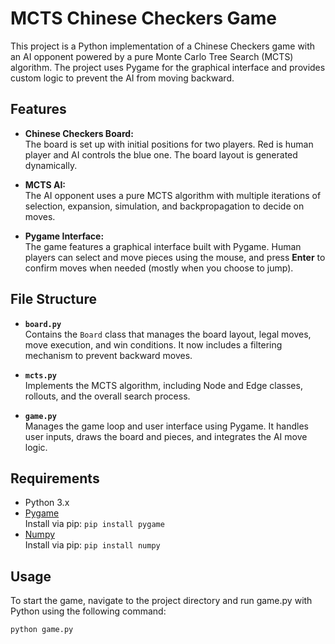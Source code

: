 # MCTS Chinese Checkers Game

This project is a Python implementation of a Chinese Checkers game with an AI opponent powered by a pure Monte Carlo Tree Search (MCTS) algorithm. The project uses Pygame for the graphical interface and provides custom logic to prevent the AI from moving backward.

## Features

- **Chinese Checkers Board:**  
  The board is set up with initial positions for two players. Red is human player and AI controls the blue one. The board layout is generated dynamically.

- **MCTS AI:**  
  The AI opponent uses a pure MCTS algorithm with multiple iterations of selection, expansion, simulation, and backpropagation to decide on moves.

- **Pygame Interface:**  
  The game features a graphical interface built with Pygame. Human players can select and move pieces using the mouse, and press **Enter** to confirm moves when needed (mostly when you choose to jump).

## File Structure

- **`board.py`**  
  Contains the `Board` class that manages the board layout, legal moves, move execution, and win conditions. It now includes a filtering mechanism to prevent backward moves.

- **`mcts.py`**  
  Implements the MCTS algorithm, including Node and Edge classes, rollouts, and the overall search process.

- **`game.py`**  
  Manages the game loop and user interface using Pygame. It handles user inputs, draws the board and pieces, and integrates the AI move logic.

## Requirements

- Python 3.x
- [Pygame](https://www.pygame.org/)  
  Install via pip: `pip install pygame`
- [Numpy](https://numpy.org/)  
  Install via pip: `pip install numpy`

## Usage

To start the game, navigate to the project directory and run game.py with Python using the following command:
```bash
python game.py

